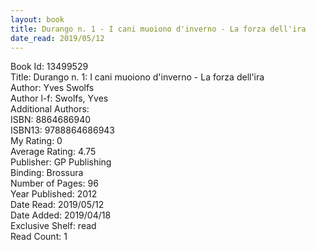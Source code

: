 ```yaml
---
layout: book
title: Durango n. 1 - I cani muoiono d'inverno - La forza dell'ira
date_read: 2019/05/12
---
```


Book Id: 13499529<br />
Title: Durango n. 1: I cani muoiono d'inverno - La forza dell'ira<br />
Author: Yves Swolfs<br />
Author l-f: Swolfs, Yves<br />
Additional Authors: <br />
ISBN: 8864686940<br />
ISBN13: 9788864686943<br />
My Rating: 0<br />
Average Rating: 4.75<br />
Publisher: GP Publishing<br />
Binding: Brossura<br />
Number of Pages: 96<br />
Year Published: 2012<br />
Date Read: 2019/05/12<br />
Date Added: 2019/04/18<br />
Exclusive Shelf: read<br />
Read Count: 1<br />

